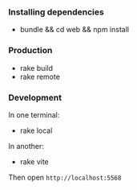 ### Installing dependencies
* bundle && cd web && npm install

### Production
* rake build
* rake remote

### Development
In one terminal:
* rake local

In another:
* rake vite

Then open `http://localhost:5568`
